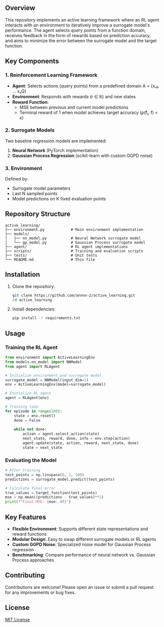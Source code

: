 ## Overview

This repository implements an active learning framework where an RL agent interacts with an environment to iteratively improve a surrogate model's performance. The agent selects query points from a function domain, receives feedback in the form of rewards based on prediction accuracy, and aims to minimize the error between the surrogate model and the target function.

## Key Components

### 1. Reinforcement Learning Framework
- **Agent**: Selects actions (query points) from a predefined domain A = {xₐ₀ ... xₐQ}
- **Environment**: Responds with rewards (r ∈ ℝ) and new states
- **Reward Function**: 
  - MSE between previous and current model predictions
  - Terminal reward of 1 when model achieves target accuracy (ρ(̂fₜ, f) < ε)

### 2. Surrogate Models
Two baseline regression models are implemented:
1. **Neural Network** (PyTorch implementation)
2. **Gaussian Process Regression** (scikit-learn with custom GGPD noise)

### 3. Environment
Defined by:
- Surrogate model parameters
- Last N sampled points
- Model predictions on K fixed evaluation points

## Repository Structure

```
active_learning/
├── environment.py            # Main environment implementation
├── models/
│   ├── nn_model.py           # Neural Network surrogate model
│   └── gp_model.py           # Gaussian Process surrogate model
├── agent/                    # RL agent implementations
├── scripts/                  # Training and evaluation scripts
├── tests/                    # Unit tests
└── README.md                 # This file
```

## Installation

1. Clone the repository:
   ```bash
   git clone https://github.com/annnn-2/active_learning.git
   cd active_learning
   ```

2. Install dependencies:
   ```bash
   pip install -r requirements.txt
   ```

## Usage

### Training the RL Agent

```python
from environment import ActiveLearningEnv
from models.nn_model import NNModel
from agent import RLAgent

# Initialize environment and surrogate model
surrogate_model = NNModel(input_dim=1)
env = ActiveLearningEnv(model=surrogate_model)

# Initialize RL agent
agent = RLAgent(env)

# Training loop
for episode in range(100):
    state = env.reset()
    done = False
    
    while not done:
        action = agent.select_action(state)
        next_state, reward, done, info = env.step(action)
        agent.update(state, action, reward, next_state, done)
        state = next_state
```

### Evaluating the Model

```python
# After training
test_points = np.linspace(0, 1, 100)
predictions = surrogate_model.predict(test_points)

# Calculate final error
true_values = target_function(test_points)
mse = np.mean((predictions - true_values)**2)
print(f"Final MSE: {mse:.4f}")
```

## Key Features

- **Flexible Environment**: Supports different state representations and reward functions
- **Modular Design**: Easy to swap different surrogate models or RL agents
- **Custom GGPD Noise**: Specialized noise model for Gaussian Process regression
- **Benchmarking**: Compare performance of neural network vs. Gaussian Process approaches

## Contributing

Contributions are welcome! Please open an issue or submit a pull request for any improvements or bug fixes.

## License

[MIT License](LICENSE)
